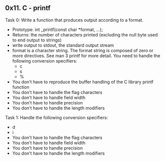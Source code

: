 ## 0x11. C - printf

Task 0:  Write a function that produces output according to a format.  
* Prototype: int _printf(const char *format, ...);
* Returns: the number of characters printed (excluding the null byte used to end output to strings)
* write output to stdout, the standard output stream
* format is a character string. The format string is composed of zero or more directives. See man 3 printf for more detail. You need to handle the following conversion specifiers: 
   * c
   * s
   * %
* You don’t have to reproduce the buffer handling of the C library printf function
* You don’t have to handle the flag characters
* You don’t have to handle field width
* You don’t have to handle precision
* You don’t have to handle the length modifiers

Task 1:  Handle the following conversion specifiers:  
* d
* i
* You don’t have to handle the flag characters
* You don’t have to handle field width
* You don’t have to handle precision
* You don’t have to handle the length modifiers

